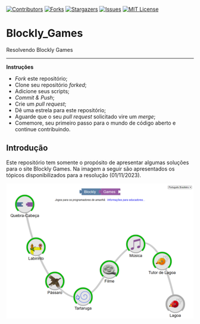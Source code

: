 [![Contributors][contributors-shield]][contributors-url]
[![Forks][forks-shield]][forks-url]
[![Stargazers][stars-shield]][stars-url]
[![Issues][issues-shield]][issues-url]
[![MIT License][license-shield]][license-url]

[contributors-shield]: https://img.shields.io/github/contributors/J-o-n-a-s/BreadcrumbsBlockly_Games.svg?style=for-the-badge
[contributors-url]: https://github.com/J-o-n-a-s/BreadcrumbsBlockly_Games/graphs/contributors
[forks-shield]: https://img.shields.io/github/forks/J-o-n-a-s/BreadcrumbsBlockly_Games.svg?style=for-the-badge
[forks-url]: https://github.com/J-o-n-a-s/BreadcrumbsBlockly_Games/network/members
[stars-shield]: https://img.shields.io/github/stars/J-o-n-a-s/BreadcrumbsBlockly_Games.svg?style=for-the-badge
[stars-url]: https://github.com/J-o-n-a-s/BreadcrumbsBlockly_Games/stargazers
[issues-shield]: https://img.shields.io/github/issues/J-o-n-a-s/BreadcrumbsBlockly_Games.svg?style=for-the-badge
[issues-url]: https://github.com/J-o-n-a-s/BreadcrumbsBlockly_Games/issues
[license-shield]: https://img.shields.io/github/license/J-o-n-a-s/BreadcrumbsBlockly_Games.svg?style=for-the-badge
[license-url]: https://github.com/J-o-n-a-s/BreadcrumbsBlockly_Games/blob/master/LICENSE

# Blockly_Games
Resolvendo Blockly Games

-------------

**Instruções**

 - *Fork* este repositório;
 - Clone seu repositório *forked*;
 - Adicione seus scripts;
 - *Commit & Push*;
 - Crie um *pull request*;
 - Dê uma estrela para este repositório;
 - Aguarde que o seu *pull request* solicitado vire um *merge*;
 - Comemore, seu primeiro passo para o mundo de código aberto e continue contribuindo.

## Introdução

Este repositório tem somente o propósito de apresentar algumas soluções para o site Blockly Games. Na imagem a seguir são apresentados os tópicos disponibilizados para a resolução (01/11/2023).

![Apresentação](img/Inicio.png)
